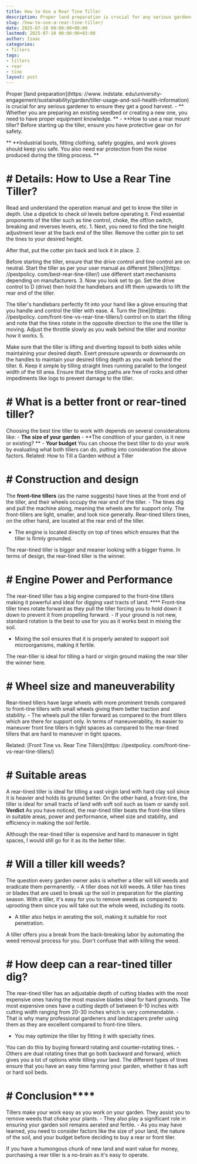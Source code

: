 ```yaml
---
title: How to Use a Rear Tine Tiller
description: Proper land preparation is crucial for any serious gardener to ensure they get a good harvest. -  Whether you are preparing an existing seedbed or creating a...
slug: /how-to-use-a-rear-tine-tiller/
date: 2025-07-10 00:00:00+00:00
lastmod: 2025-07-10 00:00:00+03:00
author: Isaac
categories:
- Tillers
tags:
- tillers
- rear
- tine
layout: post
---
```


Proper [land preparation](https: //www. indstate. edu/university-engagement/sustainability/garden/tiller-usage-and-soil-health-information) is crucial for any serious gardener to ensure they get a good harvest. - ** Whether you are preparing an existing seedbed or creating a new one, you need to have proper equipment knowledge. ** - **How to use a rear mount tiller? Before starting up the tiller, ensure you have protective gear on for safety.

** **Industrial boots, fitting clothing, safety goggles, and work gloves should keep you safe. You also need ear protection from the noise produced during the tilling process. **

# # Details: How to Use a Rear Tine Tiller?

Read and understand the operation manual and get to know the tiller in depth. Use a dipstick to check oil levels before operating it. Find essential proponents of the tiller such as tine control, choke, the off/on switch, breaking and reverses levers, etc. 1. Next, you need to find the tine height adjustment lever at the back end of the tiller. Remove the cotter pin to set the tines to your desired height.

After that, put the cotter pin back and lock it in place. 2.

Before starting the tiller, ensure that the drive control and tine control are on neutral. Start the tiller as per your user manual as different [tillers](https: //pestpolicy. com/best-rear-tine-tiller/) use different start mechanisms depending on manufacturers. 3. Now you look set to go. Set the drive control to D (drive) then hold the handlebars and lift them upwards to lift the rear end of the tiller.

The tiller's handlebars perfectly fit into your hand like a glove ensuring that you handle and control the tiller with ease. 4. Turn the [tine](https: //pestpolicy. com/front-tine-vs-rear-tine-tillers/) control on to start the tilling and note that the tines rotate in the opposite direction to the one the tiller is moving. Adjust the throttle slowly as you walk behind the tiller and monitor how it works. 5.

Make sure that the tiller is lifting and diverting topsoil to both sides while maintaining your desired depth. Exert pressure upwards or downwards on the handles to maintain your desired tilling depth as you walk behind the tiller. 6. Keep it simple by tilling straight lines running parallel to the longest width of the till area. Ensure that the tiling paths are free of rocks and other impediments like logs to prevent damage to the tiller.

# # What is a better front or rear-tined tiller?

Choosing the best tine tiller to work with depends on several considerations like: - **The size of your garden** - **The condition of your garden, is it new or existing? ** - **Your budget** You can choose the best tiller to do your work by evaluating what both tillers can do, putting into consideration the above factors. Related: How to Till a Garden without a Tiller

# # **Construction and design**

The **front-tine tillers** (as the name suggests) have tines at the front end of the tiller, and their wheels occupy the rear end of the tiller. - The tines dig and pull the machine along, meaning the wheels are for support only. The front-tillers are light, smaller, and look nice generally. Rear-tined tillers tines, on the other hand, are located at the rear end of the tiller.

- The engine is located directly on top of tines which ensures that the tiller is firmly grounded.

The rear-tined tiller is bigger and meaner looking with a bigger frame. In terms of design, the rear-tined tiller is the winner.

# # **Engine Power and Performance**

The rear-tined tiller has a big engine compared to the front-tine tillers making it powerful and ideal for digging vast tracts of land. **** Front-tine tiller tines rotate forward as they pull the tiller forcing you to hold down it down to prevent it from propelling forward. - If your ground is not new, standard rotation is the best to use for you as it works best in mixing the soil.

- Mixing the soil ensures that it is properly aerated to support soil microorganisms, making it fertile.

The rear-tiller is ideal for tilling a hard or virgin ground making the rear tiller the winner here.

# # **Wheel size and maneuverability**

Rear-tined tillers have large wheels with more prominent trends compared to front-tine tillers with small wheels giving them better traction and stability. - The wheels pull the tiller forward as compared to the front tillers which are there for support only. In terms of maneuverability, its easier to maneuver front tine tillers in tight spaces as compared to the rear-tined tillers that are hard to maneuver in tight spaces.

Related: [Front Tine vs. Rear Tine Tillers](https: //pestpolicy. com/front-tine-vs-rear-tine-tillers/)

# # **Suitable areas**

A rear-tined tiller is ideal for tilling a vast virgin land with hard clay soil since it is heavier and holds its ground better. On the other hand, a front-tine, the tiller is ideal for small tracts of land with soft soil such as loam or sandy soil. **Verdict** As you have noticed, the rear-tined tiller beats the front-tine tillers in suitable areas, power and performance, wheel size and stability, and efficiency in making the soil fertile.

Although the rear-tined tiller is expensive and hard to maneuver in tight spaces, I would still go for it as its the better tiller.

# # **Will a tiller kill weeds?**

The question every garden owner asks is whether a tiller will kill weeds and eradicate them permanently. - A tiller does not kill weeds. A tiller has tines or blades that are used to break up the soil in preparation for the planting season. With a tiller, it's easy for you to remove weeds as compared to uprooting them since you will take out the whole weed, including its roots.

- A tiller also helps in aerating the soil, making it suitable for root penetration.

A tiller offers you a break from the back-breaking labor by automating the weed removal process for you. Don't confuse that with killing the weed.

# # **How deep can a rear-tined tiller dig?**

The rear-tined tiller has an adjustable depth of cutting blades with the most expensive ones having the most massive blades ideal for hard grounds. The most expensive ones have a cutting depth of between 8-10 inches with cutting width ranging from 20-30 inches which is very commendable. - That is why many professional gardeners and landscapers prefer using them as they are excellent compared to front-tine tillers.

- You may optimize the tiller by fitting it with specialty tines.

You can do this by buying forward rotating and counter-rotating tines. - Others are dual rotating tines that go both backward and forward, which gives you a lot of options while tilling your land. The different types of tines ensure that you have an easy time farming your garden, whether it has soft or hard soil beds.

# # **Conclusion******

Tillers make your work easy as you work on your garden. They assist you to remove weeds that choke your plants. - They also play a significant role in ensuring your garden soil remains aerated and fertile. - As you may have learned, you need to consider factors like the size of your land, the nature of the soil, and your budget before deciding to buy a rear or front tiler.

If you have a humongous chunk of new land and want value for money, purchasing a rear tiller is a no-brain as it's easy to operate.
